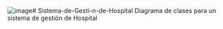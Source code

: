 ![image](https://github.com/mariaechm/Sistema-de-Gesti-n-de-Hospital/assets/166523237/dc9fb737-94dd-4286-8262-9b55f826b2a9)# Sistema-de-Gesti-n-de-Hospital
Diagrama de clases para un sistema de gestión de Hospital
